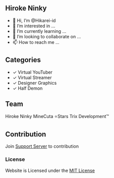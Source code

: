 ## Hiroke Ninky

- 👋 Hi, I’m @Hikarei-id
- 👀 I’m interested in ...
- 🌱 I’m currently learning ...
- 💞️ I’m looking to collaborate on ...
- 📫 How to reach me ...

## Categories

- ✓ Virtual YouTuber
- ✓ Virtual Streamer
- ✓ Designer Graphics
- ✓ Half Demon

## Team
Hiroke Ninky
MineCuta
⭐Stars Trix Development™

## Contribution
Join [Support Server](https://discord.gg/WkAjbEZZsw) to contribution

### License
Website is Licensed under the [MIT License](https://github.com/HirokeNinky/HirokeNinky.github.io/blob/master/LICENSE)
